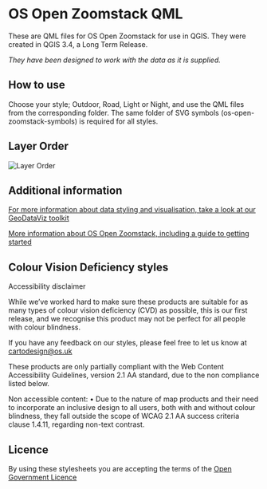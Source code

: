 # OS Open Zoomstack QML

These are QML files for OS Open Zoomstack for use in QGIS. They were created in QGIS 3.4, a Long Term Release.

*They have been designed to work with the data as it is supplied.*

## How to use
Choose your style; Outdoor, Road, Light or Night, and use the QML files from the corresponding folder.
The same folder of SVG symbols (os-open-zoomstack-symbols) is required for all styles.

## Layer Order
![Layer Order](https://raw.githubusercontent.com/OrdnanceSurvey/OS-Open-Zoomstack-Stylesheets/master/GeoPackage/QGIS%20Stylesheets%20(QML)/Layer%20Order.PNG)

## Additional information

[For more information about data styling and visualisation, take a look at our GeoDataViz toolkit](https://github.com/OrdnanceSurvey/GeoDataViz-Toolkit)

[More information about OS Open Zoomstack, including a guide to getting started](http://www.ordnancesurvey.co.uk/business-and-government/products/os-open-zoomstack.html)

## Colour Vision Deficiency styles

Accessibility disclaimer

While we’ve worked hard to make sure these products are suitable for as many types of colour vision deficiency (CVD) as possible, this is our first release, and we recognise this product may not be perfect for all people with colour blindness. 

If you have any feedback on our styles, please feel free to let us know at cartodesign@os.uk

These products are only partially compliant with the Web Content Accessibility Guidelines, version 2.1 AA standard, due to the non compliance listed below.

Non accessible content:
•	Due to the nature of map products and their need to incorporate an inclusive design to all users, both with and without colour blindness, they fall outside the scope of WCAG 2.1 AA success criteria clause 1.4.11, regarding non-text contrast. 

## Licence

By using these stylesheets you are accepting the terms of the [Open Government Licence](http://www.nationalarchives.gov.uk/doc/open-government-licence/)
